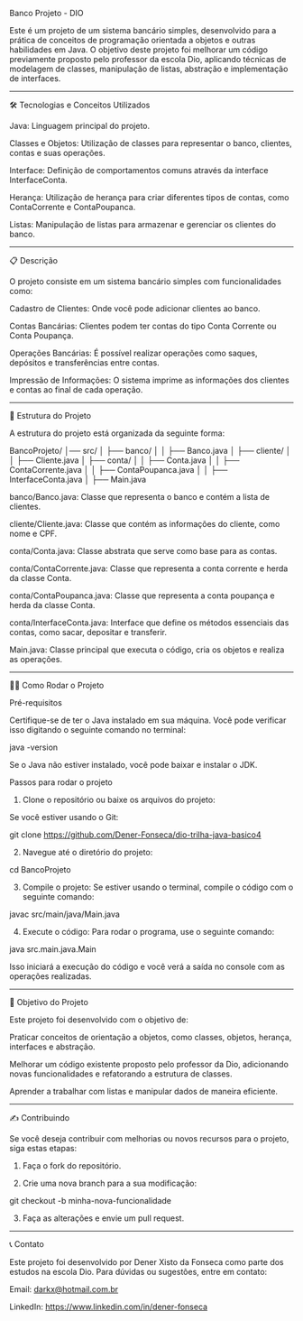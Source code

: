 Banco Projeto - DIO

Este é um projeto de um sistema bancário simples, desenvolvido para a prática de conceitos de programação orientada a objetos e outras habilidades em Java. O objetivo deste projeto foi melhorar um código previamente proposto pelo professor da escola Dio, aplicando técnicas de modelagem de classes, manipulação de listas, abstração e implementação de interfaces.


---

🛠 Tecnologias e Conceitos Utilizados

Java: Linguagem principal do projeto.

Classes e Objetos: Utilização de classes para representar o banco, clientes, contas e suas operações.

Interface: Definição de comportamentos comuns através da interface InterfaceConta.

Herança: Utilização de herança para criar diferentes tipos de contas, como ContaCorrente e ContaPoupanca.

Listas: Manipulação de listas para armazenar e gerenciar os clientes do banco.



---

📋 Descrição

O projeto consiste em um sistema bancário simples com funcionalidades como:

Cadastro de Clientes: Onde você pode adicionar clientes ao banco.

Contas Bancárias: Clientes podem ter contas do tipo Conta Corrente ou Conta Poupança.

Operações Bancárias: É possível realizar operações como saques, depósitos e transferências entre contas.

Impressão de Informações: O sistema imprime as informações dos clientes e contas ao final de cada operação.



---

📂 Estrutura do Projeto

A estrutura do projeto está organizada da seguinte forma:

BancoProjeto/
│── src/
│   ├── banco/
│   │   ├── Banco.java
│   ├── cliente/
│   │   ├── Cliente.java
│   ├── conta/
│   │   ├── Conta.java
│   │   ├── ContaCorrente.java
│   │   ├── ContaPoupanca.java
│   │   ├── InterfaceConta.java
│   ├── Main.java

banco/Banco.java: Classe que representa o banco e contém a lista de clientes.

cliente/Cliente.java: Classe que contém as informações do cliente, como nome e CPF.

conta/Conta.java: Classe abstrata que serve como base para as contas.

conta/ContaCorrente.java: Classe que representa a conta corrente e herda da classe Conta.

conta/ContaPoupanca.java: Classe que representa a conta poupança e herda da classe Conta.

conta/InterfaceConta.java: Interface que define os métodos essenciais das contas, como sacar, depositar e transferir.

Main.java: Classe principal que executa o código, cria os objetos e realiza as operações.



---

🏃‍♂️ Como Rodar o Projeto

Pré-requisitos

Certifique-se de ter o Java instalado em sua máquina. Você pode verificar isso digitando o seguinte comando no terminal:

java -version

Se o Java não estiver instalado, você pode baixar e instalar o JDK.

Passos para rodar o projeto

1. Clone o repositório ou baixe os arquivos do projeto:

Se você estiver usando o Git:

git clone https://github.com/Dener-Fonseca/dio-trilha-java-basico4


2. Navegue até o diretório do projeto:

cd BancoProjeto


3. Compile o projeto: Se estiver usando o terminal, compile o código com o seguinte comando:

javac src/main/java/Main.java


4. Execute o código: Para rodar o programa, use o seguinte comando:

java src.main.java.Main

Isso iniciará a execução do código e você verá a saída no console com as operações realizadas.




---

📌 Objetivo do Projeto

Este projeto foi desenvolvido com o objetivo de:

Praticar conceitos de orientação a objetos, como classes, objetos, herança, interfaces e abstração.

Melhorar um código existente proposto pelo professor da Dio, adicionando novas funcionalidades e refatorando a estrutura de classes.

Aprender a trabalhar com listas e manipular dados de maneira eficiente.



---

✍️ Contribuindo

Se você deseja contribuir com melhorias ou novos recursos para o projeto, siga estas etapas:

1. Faça o fork do repositório.


2. Crie uma nova branch para a sua modificação:

git checkout -b minha-nova-funcionalidade


3. Faça as alterações e envie um pull request.




---

📞 Contato

Este projeto foi desenvolvido por Dener Xisto da Fonseca como parte dos estudos na escola Dio. Para dúvidas ou sugestões, entre em contato:

Email: darkx@hotmail.com.br

LinkedIn: https://www.linkedin.com/in/dener-fonseca
